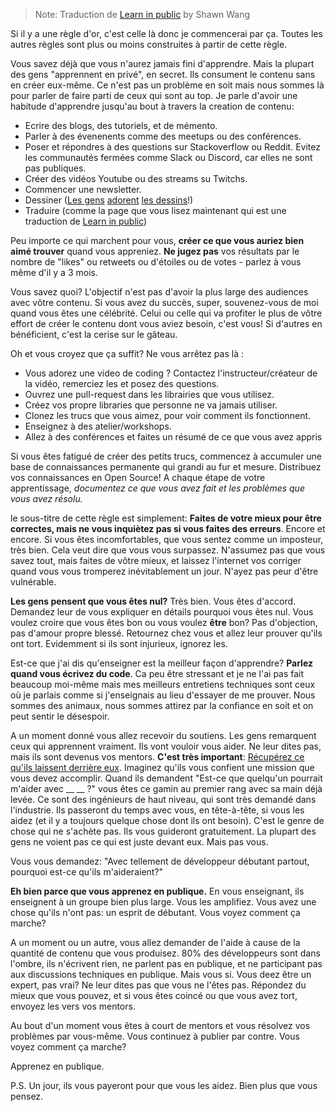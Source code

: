> Note: Traduction de [Learn in public](https://www.swyx.io/learn-in-public/) by Shawn Wang

Si il y a une règle d'or, c'est celle là donc je commencerai par ça. Toutes les autres règles sont plus ou moins construites à partir de cette règle.

Vous savez déjà que vous n'aurez jamais fini d'apprendre. Mais la plupart des gens "apprennent en privé", en secret. Ils consument le contenu sans en créer eux-même. Ce n'est pas un problème en soit mais nous sommes là pour parler de faire parti de ceux qui sont au top.
Je parle d'avoir une habitude d'apprendre jusqu'au bout à travers la creation de contenu:
* Ecrire des blogs, des tutoriels, et de mémento.
* Parler à des évenenents comme des meetups ou des conférences.
* Poser et répondres à des questions sur Stackoverflow ou Reddit. Evitez les communautés fermées comme Slack ou Discord, car elles ne sont pas publiques.
* Créer des vidéos Youtube ou des streams su Twitchs.
* Commencer une newsletter.
* Dessiner ([Les gens](https://arkwright.github.io/scaling-react-server-side-rendering.html) [adorent](https://wizardzines.com/) [les dessins](https://code-cartoons.com/)!)
* Traduire (comme la page que vous lisez maintenant qui est une traduction de [Learn in public](https://www.swyx.io/learn-in-public/))

Peu importe ce qui marchent pour vous, **créer ce que vous auriez bien aimé trouver** quand vous appreniez. **Ne jugez pas** vos résultats par le nombre de "likes" ou retweets ou d'étoiles ou de votes - parlez à vous même d'il y a 3 mois.

Vous savez quoi? L'objectif n'est pas d'avoir la plus large des audiences avec vôtre contenu. Si vous avez du succès, super, souvenez-vous de moi quand vous êtes une célébrité. Celui ou celle qui va profiter le plus de vôtre effort de créer le contenu dont vous aviez besoin, c'est vous! Si d'autres en bénéficient, c'est la cerise sur le gâteau.

Oh et vous croyez que ça suffit? Ne vous arrêtez pas là :
* Vous adorez une video de coding ? Contactez l'instructeur/créateur de la vidéo, remerciez les et posez des questions.
* Ouvrez une pull-request dans les librairies que vous utilisez.
* Créez vos propre libraries que personne ne va jamais utiliser.
* Clonez les trucs que vous aimez, pour voir comment ils fonctionnent.
* Enseignez à des atelier/workshops.
* Allez à des conférences et faites un résumé de ce que vous avez appris

Si vous êtes fatigué de créer des petits trucs, commencez à accumuler une base de connaissances permanente qui grandi au fur et mesure. Distribuez vos connaissances en Open Source! A chaque étape de votre apprentissage, *documentez ce que vous avez fait et les problèmes que vous avez résolu.*

le sous-titre de cette règle est simplement: **Faites de votre mieux pour être correctes, mais ne vous inquiètez pas si vous faites des erreurs**. Encore et encore. Si vous êtes incomfortables, que vous sentez comme un imposteur, très bien. Cela veut dire que vous vous surpassez. N'assumez pas que vous savez tout, mais faites de vôtre mieux, et laissez l'internet vos corriger quand vous vous tromperez inévitablement un jour. N'ayez pas peur d'être vulnérable.

**Les gens pensent que vous êtes nul?** Très bien. Vous êtes d'accord. Demandez leur de vous expliquer en détails pourquoi vous êtes nul. Vous voulez croire que vous êtes bon ou vous voulez **être** bon? Pas d'objection, pas d'amour propre blessé. Retournez chez vous et allez leur prouver qu'ils ont tort. Evidemment si ils sont injurieux, ignorez les.

Est-ce que j'ai dis qu'enseigner est la meilleur façon d'apprendre? **Parlez quand vous écrivez du code**. Ca peu être stressant et je ne l'ai pas fait beaucoup moi-même mais mes meilleurs entretiens techniques sont ceux où je parlais comme si j'enseignais au lieu d'essayer de me prouver. Nous sommes des animaux, nous sommes attirez par la confiance en soit et on peut sentir le désespoir.

A un moment donné vous allez recevoir du soutiens. Les gens remarquent ceux qui apprennent vraiment. Ils vont vouloir vous aider. Ne leur dites pas, mais ils sont devenus vos mentors. **C'est très important**: [Récupérez ce qu'ils laissent derrière eux](https://www.swyx.io/writing/learn-in-public-hack). Imaginez qu'ils vous confient une mission que vous devez accomplir. Quand ils demandent "Est-ce que quelqu'un pourrait m'aider avec __ __ ?" vous êtes ce gamin au premier rang avec sa main déjà levée. Ce sont des ingénieurs de haut niveau, qui sont très demandé dans l'industrie. Ils passeront du temps avec vous, en tête-à-tête, si vous les aidez (et il y a toujours quelque chose dont ils ont besoin). C'est le genre de chose qui ne s'achète pas. Ils vous guideront gratuitement. La plupart des gens ne voient pas ce qui est juste devant eux. Mais pas vous.

Vous vous demandez: "Avec tellement de développeur débutant partout, pourquoi est-ce qu'ils m'aideraient?"

**Eh bien parce que vous apprenez en publique.** En vous enseignant, ils enseignent à un groupe bien plus large. Vous les amplifiez. Vous avez une chose qu'ils n'ont pas: un esprit de débutant. Vous voyez comment ça marche?

A un moment ou un autre, vous allez demander de l'aide à cause de la quantité de contenu que vous produisez. 80% des développeurs sont dans l'ombre, ils n'écrivent rien, ne parlent pas en publique, et ne participant pas aux discussions techniques en publique. Mais vous si. Vous deez être un expert, pas vrai? Ne leur dites pas que vous ne l'êtes pas. Répondez du mieux que vous pouvez, et si vous êtes coincé ou que vous avez tort, envoyez les vers vos mentors.

Au bout d'un moment vous êtes à court de mentors et vous résolvez vos problèmes par vous-même. Vous continuez à publier par contre. Vous voyez comment ça marche?

Apprenez en publique.

P.S. Un jour, ils vous payeront pour que vous les aidez. Bien plus que vous pensez.